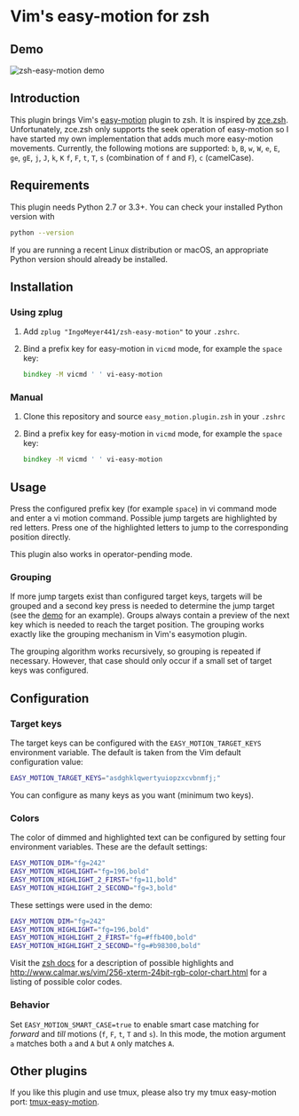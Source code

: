 # Vim's easy-motion for zsh

## Demo

![zsh-easy-motion demo](https://raw.githubusercontent.com/IngoMeyer441/zsh-easy-motion/master/demo.svg)

## Introduction

This plugin brings Vim's [easy-motion](https://github.com/easymotion/vim-easymotion) plugin to zsh. It is inspired by
[zce.zsh](https://github.com/hchbaw/zce.zsh). Unfortunately, zce.zsh only supports the seek operation of easy-motion so
I have started my own implementation that adds much more easy-motion movements. Currently, the following motions are
supported: `b`, `B`, `w`, `W`, `e`, `E`, `ge`, `gE`, `j`, `J`, `k`, `K` `f`, `F`, `t`, `T`, `s` (combination of `f` and
`F`), `c` (camelCase).

## Requirements

This plugin needs Python 2.7 or 3.3+. You can check your installed Python version with

```bash
python --version
```

If you are running a recent Linux distribution or macOS, an appropriate Python version should already be installed.

## Installation

### Using zplug

1. Add `zplug "IngoMeyer441/zsh-easy-motion"` to your `.zshrc`.

2. Bind a prefix key for easy-motion in `vicmd` mode, for example the `space` key:

   ```zsh
   bindkey -M vicmd ' ' vi-easy-motion
   ```

### Manual

1. Clone this repository and source `easy_motion.plugin.zsh` in your `.zshrc`

2. Bind a prefix key for easy-motion in `vicmd` mode, for example the `space` key:

   ```zsh
   bindkey -M vicmd ' ' vi-easy-motion
   ```

## Usage

Press the configured prefix key (for example `space`) in vi command mode and enter a vi motion command. Possible jump
targets are highlighted by red letters. Press one of the highlighted letters to jump to the corresponding position
directly.

This plugin also works in operator-pending mode.

### Grouping

If more jump targets exist than configured target keys, targets will be grouped and a second key press is needed to
determine the jump target (see the [demo](#demo) for an example). Groups always contain a preview of the next key which
is needed to reach the target position. The grouping works exactly like the grouping mechanism in Vim's easymotion
plugin.

The grouping algorithm works recursively, so grouping is repeated if necessary. However, that case should only occur if
a small set of target keys was configured.

## Configuration

### Target keys

The target keys can be configured with the `EASY_MOTION_TARGET_KEYS` environment variable. The default is taken from the
Vim default configuration value:

```zsh
EASY_MOTION_TARGET_KEYS="asdghklqwertyuiopzxcvbnmfj;"
```

You can configure as many keys as you want (minimum two keys).

### Colors

The color of dimmed and highlighted text can be configured by setting four environment variables. These are the default
settings:

```zsh
EASY_MOTION_DIM="fg=242"
EASY_MOTION_HIGHLIGHT="fg=196,bold"
EASY_MOTION_HIGHLIGHT_2_FIRST="fg=11,bold"
EASY_MOTION_HIGHLIGHT_2_SECOND="fg=3,bold"
```

These settings were used in the demo:

```zsh
EASY_MOTION_DIM="fg=242"
EASY_MOTION_HIGHLIGHT="fg=196,bold"
EASY_MOTION_HIGHLIGHT_2_FIRST="fg=#ffb400,bold"
EASY_MOTION_HIGHLIGHT_2_SECOND="fg=#b98300,bold"
```

Visit the [zsh docs](http://zsh.sourceforge.net/Doc/Release/Zsh-Line-Editor.html#Character-Highlighting) for a
description of possible highlights and http://www.calmar.ws/vim/256-xterm-24bit-rgb-color-chart.html for a listing
of possible color codes.

### Behavior

Set `EASY_MOTION_SMART_CASE=true` to enable smart case matching for *forward* and *till* motions (`f`, `F`, `t`, `T` and
`s`). In this mode, the motion argument `a` matches both `a` and `A` but `A` only matches `A`.

## Other plugins

If you like this plugin and use tmux, please also try my tmux easy-motion port:
[tmux-easy-motion](https://github.com/IngoMeyer441/tmux-easy-motion).
